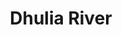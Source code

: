 ---
title: "Dhulia River"
title_bn: "ধুলিয়া নদী"
description: "It originates from the Bakergonj and Bhola Upazila region and ends by meeting with Kharkhana river at Roghunathpur."
---